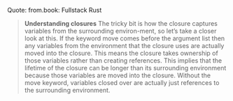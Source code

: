 Quote: from.book: Fullstack Rust
>**Understanding closures**
The tricky bit is how the closure captures variables from the surrounding environ-ment, so let’s take a closer look at this. If the keyword move comes before the argument list then any variables from the environment that the closure uses are actually moved into the closure. This means the closure takes ownership of those variables rather than creating references. This implies that the lifetime of the closure can be longer than its surrounding environment because those variables are moved into the closure. Without the move keyword, variables closed over are actually just references to the surrounding environment.
